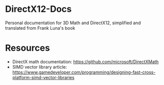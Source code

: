 # DirectX12-Docs
Personal documentation for 3D Math and DirectX12, simplified and translated from Frank Luna's book

# Resources
- DirectX math documentation: https://github.com/microsoft/DirectXMath
- SIMD vector library article: https://www.gamedeveloper.com/programming/designing-fast-cross-platform-simd-vector-libraries
